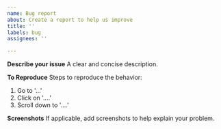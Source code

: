 ```yaml
---
name: Bug report
about: Create a report to help us improve
title: ''
labels: bug
assignees: ''

---
```


**Describe your issue**
A clear and concise description.

**To Reproduce**
Steps to reproduce the behavior:
1. Go to '...'
2. Click on '....'
3. Scroll down to '....'

**Screenshots**
If applicable, add screenshots to help explain your problem.
